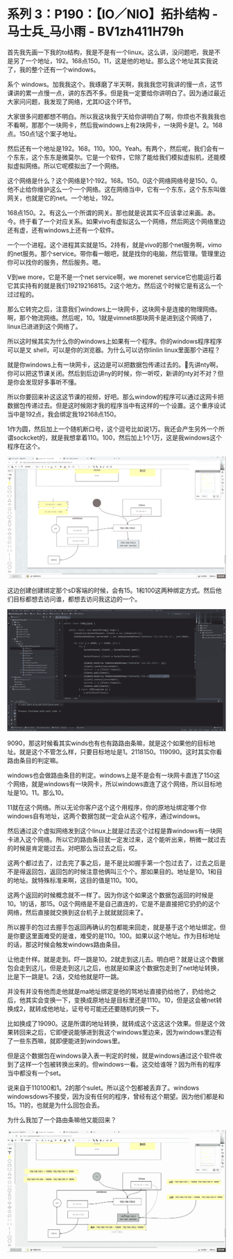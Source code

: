 # 系列 3：P190：【IO／NIO】拓扑结构 - 马士兵_马小雨 - BV1zh411H79h

首先我先画一下我的to结构，我是不是有一个linux。这么讲，没问题吧，我是不是另了一个地址，192。168点150。11，这是他的地址。那么这个地址其实我说了，我的整个还有一个windows。

系个 windows。加我我这个。我琢磨了半天啊，我我我您可我讲的慢一点，这节课讲的累一点慢一点，讲的东西不多。但是我一定要给你讲明白了。因为通过最近大家问问题，我发现了网络，尤其IO这个环节。

大家很多问题都想不明白。所以我这块我宁天给你讲明白了啊，你烦也不我我我也不看啊，那那个一块网卡，然后我windows上有2块网卡，一块网卡是1。2。168点。150点1这个案子地址。

然后还有一个地址是192。168。110。100。Yeah。有两个，然后呢，我们会有一个东东，这个东东是微莫尔。它是一个软件，它除了能给我们模拟虚拟机，还能模拟虚拟网络。所以它呢模拟出了一个网络。

这个网络是什么？这个网络是1个192。168。150。0这个网络网络号是150。0。他不止给你维护这么一个一个网络。这在网络当中，它有一个东东，这个东东叫做网关，也就是它的net。一个地址，192。

168点150。2。有这么一个所谓的网关。那也就是说其实不应该拿过来画。あ。今。终于看了一个对应关系。如果vivo有虚拟这么一个网络，然后网这个网络里边还有虚，还有windows上还有一个软件。

一个一个进程。这个进程其实就是15。2持有，就是vivo的那个net服务啊，vimo的net服务。那个service。带你看一眼吧，就是找你的电脑，然后管理。管理里边你可以找你的服务，然后服务。嗯。

V到we more，它是不是一个net service啊，we morenet service它也能运行着它其实持有的就是我们19219216815。2这个地方。然后这个时候它是有这么一个过过程的。

那么它转完之后，注意我们windows上一块网卡，这块网卡是连接的物理网络。啊，那个物流网络。然后呢，10。1就是vimnet8那块网卡是进到这个网络了，linux已进进到这个网络了。

所以这时候其实为什么你的windows上如果有一个程序。你的windows程序程序可以是叉 shell，可以是你的浏览器。为什么可以访你linlin linux里面那个进程？

就是你windows上有一块网卡，这边是可以把数据包传递过去的。🤧先讲nty啊，你可以把这节课关闭。然后到后边讲ny的时候，你一听哎，新讲的nty对不对？但是你会发现好多事听不懂。

所以你要回来补这这这节课的视频，好吧。那么window的程序可以通过这网卡把数据包传递过去。但是这时候刚才我的程序当中有这样的一个设置。这个重序设试当中是192点，我会绑定我192168点150。

1作为圆，然后加上一个随机断口号，这个逗号比如说1万。我还会产生另外一个所谓sockcket的，就是我想拿着110。100，然后加上1个1万，这是我windows这个程序在这个。



![](img/20bce2aaa98ce8f75224a11eace5bd69_1.png)

这边创建创建绑定那个sD客端的时候，会有15。1和100这两种绑定方式。然后他们目标都想去访问谁，都想去访问我这边的一个。



![](img/20bce2aaa98ce8f75224a11eace5bd69_3.png)

9090，那这时候看其实winds也有也有路路由条嘛，就是这个如果他的目标地址。就是这个不管怎么样，只要目标地址是1。2118150。119090。这时其实你看路由条目的判定嘛。

windows也会做路由条目的判定。windows上是不是会有一块网卡直连了150这个网络，就是windows有一块网卡，所以windows直连了这个网络，所以目标地址是10。11。那么10。

11就在这个网络。所以无论你客户这个这个用程序，你的原地址绑定哪个你windows自有地址，这两个数据包就一定会从这个程序，通过windows。

然后通过这个虚拟网络发到这个linux上就是过去这个过程是靠windows有一块网卡进入这个网络。所以它的路由条目就一定发过来，这个能听出来，稍微一就过去的时候是肯定能过去。对吧那么当过去之后，哎。

这两个都过去了，过去完了事之后，是不是比如握手第一个包过去了，过去之后是不是得返回包，返回包的时候注意他俩叫三个个。那如果目的。地址是10。1和目的地址。就特殊标准来啊，这目的值是110。100。

这两个返回的时候概念就不一样了。因为你这个如果这个数据包返回的时候是10。1的话，那15。0这个网络是不是自己直连的，它是不是直接把它扔扔的这个网络，然后直接就交换到这台机子上就就就回来了。

所以握手的包过去握手包返回再确认的包都能来回走，就是基于这个地址绑定。但是你要这里面难受的是谁，难受的是110。100。如果以这个地址。作为目标地址的话，那这时候会触发windows路由条目。

让他走什样。就是走到。吓一跳是10。2就走到这儿去。明白吧？就是让这个数据包会走到这儿，但是走到这儿之后，也就是如果这个数据包走到了net地址转换，比是下一跳是1。2话，交给他就是吓一跳。

并没有并没有他而走他就是ma地址绑定是他的骂地址直接扔给他了，扔给他之后，他其实会变换一下，变换成原地址是目标里还是1110。10，但是这会被net转换成2，就转成他地址，证号号可能还还要随机的换一下。

比如换成了19090。这是所谓的地址转换，就转成这个这这这个效果。但是这个效果转回来之后，它即便说能够进到我这个windows里边来，因为windows里边有了一些东西嘛，就即便能进到windows里。

但是这个数据包在windows录入表一判定的时候，就是windows通过这个软件收到了这样一个包被转换出来的。但windows一看。这交给谁呀？因为所有的程序当中都没有一个set。

说来自于110100和1。2的那个sulet。所以这个包都被丢弃了。windows windowsdows不接受，因为没有任何的程序，曾经有这个期望。因为他们都是和15。11的，也就是为什么回包会丢。

为什么我加了一个路由条嘛他又能回来？

![](img/20bce2aaa98ce8f75224a11eace5bd69_5.png)